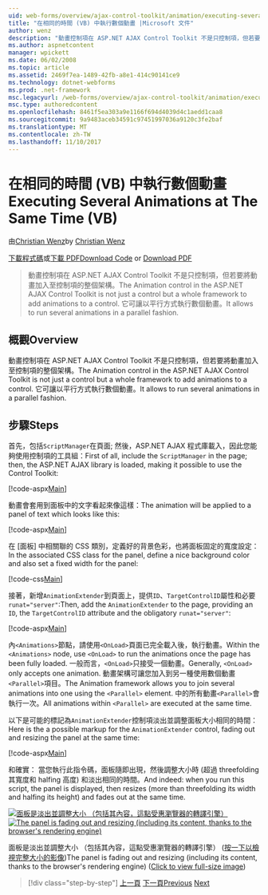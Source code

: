 ```yaml
---
uid: web-forms/overview/ajax-control-toolkit/animation/executing-several-animations-at-the-same-time-vb
title: "在相同的時間 (VB) 中執行數個動畫 |Microsoft 文件"
author: wenz
description: "動畫控制項在 ASP.NET AJAX Control Toolkit 不是只控制項，但若要將動畫加入至控制項的整個架構。 它可讓執行 severa..."
ms.author: aspnetcontent
manager: wpickett
ms.date: 06/02/2008
ms.topic: article
ms.assetid: 2469f7ea-1489-42fb-a8e1-414c90141ce9
ms.technology: dotnet-webforms
ms.prod: .net-framework
msc.legacyurl: /web-forms/overview/ajax-control-toolkit/animation/executing-several-animations-at-the-same-time-vb
msc.type: authoredcontent
ms.openlocfilehash: 8461f5ea303a9e1166f694d4039d4c1aedd1caa8
ms.sourcegitcommit: 9a9483aceb34591c97451997036a9120c3fe2baf
ms.translationtype: MT
ms.contentlocale: zh-TW
ms.lasthandoff: 11/10/2017
---
```

<a name="executing-several-animations-at-the-same-time-vb"></a><span data-ttu-id="c21a2-104">在相同的時間 (VB) 中執行數個動畫</span><span class="sxs-lookup"><span data-stu-id="c21a2-104">Executing Several Animations at The Same Time (VB)</span></span>
====================
<span data-ttu-id="c21a2-105">由[Christian Wenz](https://github.com/wenz)</span><span class="sxs-lookup"><span data-stu-id="c21a2-105">by [Christian Wenz](https://github.com/wenz)</span></span>

<span data-ttu-id="c21a2-106">[下載程式碼](http://download.microsoft.com/download/f/9/a/f9a26acd-8df4-4484-8a18-199e4598f411/Animation2.vb.zip)或[下載 PDF](http://download.microsoft.com/download/6/7/1/6718d452-ff89-4d3f-a90e-c74ec2d636a3/animation2VB.pdf)</span><span class="sxs-lookup"><span data-stu-id="c21a2-106">[Download Code](http://download.microsoft.com/download/f/9/a/f9a26acd-8df4-4484-8a18-199e4598f411/Animation2.vb.zip) or [Download PDF](http://download.microsoft.com/download/6/7/1/6718d452-ff89-4d3f-a90e-c74ec2d636a3/animation2VB.pdf)</span></span>

> <span data-ttu-id="c21a2-107">動畫控制項在 ASP.NET AJAX Control Toolkit 不是只控制項，但若要將動畫加入至控制項的整個架構。</span><span class="sxs-lookup"><span data-stu-id="c21a2-107">The Animation control in the ASP.NET AJAX Control Toolkit is not just a control but a whole framework to add animations to a control.</span></span> <span data-ttu-id="c21a2-108">它可讓以平行方式執行數個動畫。</span><span class="sxs-lookup"><span data-stu-id="c21a2-108">It allows to run several animations in a parallel fashion.</span></span>


## <a name="overview"></a><span data-ttu-id="c21a2-109">概觀</span><span class="sxs-lookup"><span data-stu-id="c21a2-109">Overview</span></span>

<span data-ttu-id="c21a2-110">動畫控制項在 ASP.NET AJAX Control Toolkit 不是只控制項，但若要將動畫加入至控制項的整個架構。</span><span class="sxs-lookup"><span data-stu-id="c21a2-110">The Animation control in the ASP.NET AJAX Control Toolkit is not just a control but a whole framework to add animations to a control.</span></span> <span data-ttu-id="c21a2-111">它可讓以平行方式執行數個動畫。</span><span class="sxs-lookup"><span data-stu-id="c21a2-111">It allows to run several animations in a parallel fashion.</span></span>

## <a name="steps"></a><span data-ttu-id="c21a2-112">步驟</span><span class="sxs-lookup"><span data-stu-id="c21a2-112">Steps</span></span>

<span data-ttu-id="c21a2-113">首先，包括`ScriptManager`在頁面; 然後，ASP.NET AJAX 程式庫載入，因此您能夠使用控制項的工具組：</span><span class="sxs-lookup"><span data-stu-id="c21a2-113">First of all, include the `ScriptManager` in the page; then, the ASP.NET AJAX library is loaded, making it possible to use the Control Toolkit:</span></span>

[!code-aspx[Main](executing-several-animations-at-the-same-time-vb/samples/sample1.aspx)]

<span data-ttu-id="c21a2-114">動畫會套用到面板中的文字看起來像這樣：</span><span class="sxs-lookup"><span data-stu-id="c21a2-114">The animation will be applied to a panel of text which looks like this:</span></span>

[!code-aspx[Main](executing-several-animations-at-the-same-time-vb/samples/sample2.aspx)]

<span data-ttu-id="c21a2-115">在 [面板] 中相關聯的 CSS 類別，定義好的背景色彩，也將面板固定的寬度設定：</span><span class="sxs-lookup"><span data-stu-id="c21a2-115">In the associated CSS class for the panel, define a nice background color and also set a fixed width for the panel:</span></span>

[!code-css[Main](executing-several-animations-at-the-same-time-vb/samples/sample3.css)]

<span data-ttu-id="c21a2-116">接著，新增`AnimationExtender`到頁面上，提供`ID`、`TargetControlID`屬性和必要`runat="server"`:</span><span class="sxs-lookup"><span data-stu-id="c21a2-116">Then, add the `AnimationExtender` to the page, providing an `ID`, the `TargetControlID` attribute and the obligatory `runat="server"`:</span></span>

[!code-aspx[Main](executing-several-animations-at-the-same-time-vb/samples/sample4.aspx)]

<span data-ttu-id="c21a2-117">內`<Animations>`節點，請使用`<OnLoad>`頁面已完全載入後，執行動畫。</span><span class="sxs-lookup"><span data-stu-id="c21a2-117">Within the `<Animations>` node, use `<OnLoad>` to run the animations once the page has been fully loaded.</span></span> <span data-ttu-id="c21a2-118">一般而言，`<OnLoad>`只接受一個動畫。</span><span class="sxs-lookup"><span data-stu-id="c21a2-118">Generally, `<OnLoad>` only accepts one animation.</span></span> <span data-ttu-id="c21a2-119">動畫架構可讓您加入到另一種使用數個動畫`<Parallel>`項目。</span><span class="sxs-lookup"><span data-stu-id="c21a2-119">The Animation framework allows you to join several animations into one using the `<Parallel>` element.</span></span> <span data-ttu-id="c21a2-120">中的所有動畫`<Parallel>`會執行一次。</span><span class="sxs-lookup"><span data-stu-id="c21a2-120">All animations within `<Parallel>` are executed at the same time.</span></span>

<span data-ttu-id="c21a2-121">以下是可能的標記為`AnimationExtender`控制項淡出並調整面板大小相同的時間：</span><span class="sxs-lookup"><span data-stu-id="c21a2-121">Here is the a possible markup for the `AnimationExtender` control, fading out and resizing the panel at the same time:</span></span>

[!code-aspx[Main](executing-several-animations-at-the-same-time-vb/samples/sample5.aspx)]

<span data-ttu-id="c21a2-122">和確實： 當您執行此指令碼，面板隨即出現，然後調整大小時 (超過 threefolding 其寬度和 halfing 高度) 和淡出相同的時間。</span><span class="sxs-lookup"><span data-stu-id="c21a2-122">And indeed: when you run this script, the panel is displayed, then resizes (more than threefolding its width and halfing its height) and fades out at the same time.</span></span>


<span data-ttu-id="c21a2-123">[![面板是淡出並調整大小 （包括其內容，這點受惠瀏覽器的轉譯引擎）](executing-several-animations-at-the-same-time-vb/_static/image2.png)](executing-several-animations-at-the-same-time-vb/_static/image1.png)</span><span class="sxs-lookup"><span data-stu-id="c21a2-123">[![The panel is fading out and resizing (including its content, thanks to the browser's rendering engine)](executing-several-animations-at-the-same-time-vb/_static/image2.png)](executing-several-animations-at-the-same-time-vb/_static/image1.png)</span></span>

<span data-ttu-id="c21a2-124">面板是淡出並調整大小 （包括其內容，這點受惠瀏覽器的轉譯引擎） ([按一下以檢視完整大小的影像](executing-several-animations-at-the-same-time-vb/_static/image3.png))</span><span class="sxs-lookup"><span data-stu-id="c21a2-124">The panel is fading out and resizing (including its content, thanks to the browser's rendering engine) ([Click to view full-size image](executing-several-animations-at-the-same-time-vb/_static/image3.png))</span></span>

>[!div class="step-by-step"]
<span data-ttu-id="c21a2-125">[上一頁](adding-animation-to-a-control-vb.md)
[下一頁](executing-several-animations-after-each-other-vb.md)</span><span class="sxs-lookup"><span data-stu-id="c21a2-125">[Previous](adding-animation-to-a-control-vb.md)
[Next](executing-several-animations-after-each-other-vb.md)</span></span>

